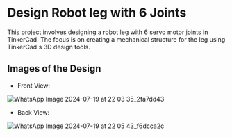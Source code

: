 # Design Robot leg with 6 Joints
This project involves designing a robot leg with 6 servo motor joints in TinkerCad. The focus is on creating a mechanical structure for the leg using TinkerCad's 3D design tools.

## Images of the Design

- Front View: 

![WhatsApp Image 2024-07-19 at 22 03 35_2fa7dd43](https://github.com/user-attachments/assets/c30d4a19-cd27-4c84-b6dd-317b35e9998c)

 - Back View:

![WhatsApp Image 2024-07-19 at 22 05 43_f6dcca2c](https://github.com/user-attachments/assets/213e9a8b-dfd7-4b8a-9076-be63a503ed69)






 
